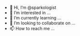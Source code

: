 - 👋 Hi, I’m @sparkologist
- 👀 I’m interested in ...
- 🌱 I’m currently learning ...
- 💞️ I’m looking to collaborate on ...
- 📫 How to reach me ...

<!---
sparkologist/sparkologist is a ✨ special ✨ repository because its `README.md` (this file) appears on your GitHub profile.
You can click the Preview link to take a look at your changes.
--->
